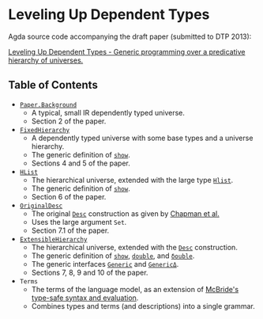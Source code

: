 Leveling Up Dependent Types
===========================

Agda source code accompanying the draft paper (submitted to DTP 2013):

[Leveling Up Dependent Types - Generic programming over a predicative hierarchy of universes.](http://bit.ly/10chSXL)

Table of Contents
-----------------

* [`Paper.Background`](src/Paper/Background.agda)
  * A typical, small IR dependently typed universe.
  * Section 2 of the paper.
* [`FixedHierarchy`](src/Paper/FixedHierarchy.agda)
  * A dependently typed universe with some base types and a universe hierarchy.
  * The generic definition of [`show`](src/Paper/FixedHierarchy.agda#L99).
  * Sections 4 and 5 of the paper.
* [`HList`](src/Paper/HList.agda)
  * The hierarchical universe, extended with the large type [`Hlist`](src/Paper/HList.agda#L12).
  * The generic definition of [`show`](src/Paper/HList.agda#L96).
  * Section 6 of the paper.
* [`OriginalDesc`](src/Paper/OriginalDesc.agda)
  * The original [`Desc`](src/Paper/OriginalDesc.agda#L12) construction as given by [Chapman et al.](https://personal.cis.strath.ac.uk/pierreevariste.dagand/stuffs/levitation.pdf)
  * Uses the large argument `Set`.
  * Section 7.1 of the paper.
* [`ExtensibleHierarchy`](src/Paper/ExtensibleHierarchy.agda)
  * The hierarchical universe, extended with the [`Desc`](src/Paper/ExtensibleHierarchy.agda#L21) construction.
  * The generic definition of [`show`](src/Paper/ExtensibleHierarchy.agda#L100), [`double`](src/Paper/ExtensibleHierarchy.agda#L254), and [`δouble`](src/Paper/ExtensibleHierarchy.agda#L311).
  * The generic interfaces [`Generic`](src/Paper/ExtensibleHierarchy.agda#L370) and [`GenericΔ`](src/Paper/ExtensibleHierarchy.agda#L424).
  * Sections 7, 8, 9 and 10 of the paper.
* `Terms`
  * The terms of the language model, as an extension of [McBride's type-safe syntax and evaluation](https://personal.cis.strath.ac.uk/conor.mcbride/pub/DepRep/DepRep.pdf).
  * Combines types and terms (and descriptions) into a single grammar.


